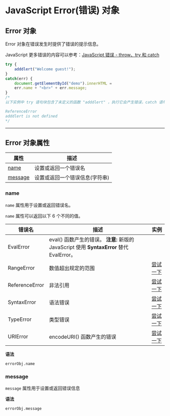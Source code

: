 # JavaScript Error(错误) 对象
## Error 对象
Error 对象在错误发生时提供了错误的提示信息。

JavaScript 更多错误的内容可以参考：[JavaScript 错误 - throw、try 和 catch](https://www.runoob.com/js/js-errors.html)
```js
try {
    adddlert("Welcome guest!");
}
catch(err) {
    document.getElementById("demo").innerHTML = 
    err.name + "<br>" + err.message;
}
/*
以下实例中 try 语句块包含了未定义的函数 "adddlert" ，执行它会产生错误，catch 语句块会输出该错误的信息。

ReferenceError
adddlert is not defined
*/
```
* * *

## Error 对象属性

| 属性 | 描述 |
|-|-|
| [name](#name) | 设置或返回一个错误名 |
| [message](#message) | 设置或返回一个错误信息(字符串) |

### name
`name` 属性用于设置或返回错误名。

`name` 属性可以返回以下 6 个不同的值。

| 错误名 | 描述 | 实例 |
|-|-|-|
| EvalError | eval() 函数产生的错误。 **注意:** 新版的 JavaScript 使用 **SyntaxError** 替代 EvalError。 |   |
| RangeError | 数值超出规定的范围 | [尝试一下](https://www.runoob.com/try/try.php?filename=tryjsref_error_range) |
| ReferenceError | 非法引用 | [尝试一下](https://www.runoob.com/try/try.php?filename=tryjsref_error_reference) |
| SyntaxError | 语法错误 | [尝试一下](https://www.runoob.com/try/try.php?filename=tryjsref_error_syntax) |
| TypeError | 类型错误 | [尝试一下](https://www.runoob.com/try/try.php?filename=tryjsref_error_type) |
| URIError | encodeURI() 函数产生的错误 | [尝试一下](https://www.runoob.com/try/try.php?filename=tryjsref_error_uri) |

**语法**

`errorObj.name`

### message

`message` 属性用于设置或返回错误信息

**语法**

`errorObj.message`